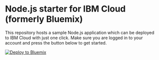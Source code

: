 # Node.js starter for IBM Cloud (formerly Bluemix)

This repository hosts a sample Node.js application which can be deployed to IBM Cloud with just one click. Make sure you are logged in
to your account and press the button below to get started. 

[![Deploy to Bluemix](https://bluemix.net/deploy/button.png)](https://bluemix.net/deploy?repository="https://github.com/dev4cloud/bluemix-nodejs-starter")
